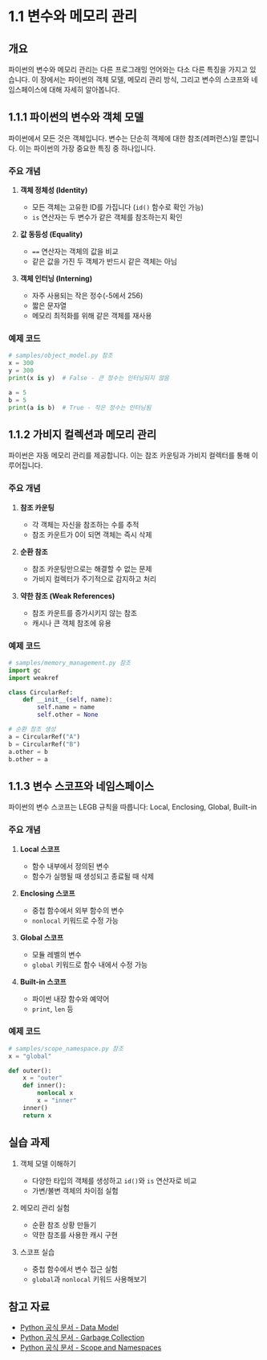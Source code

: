 # 1.1 변수와 메모리 관리

## 개요
파이썬의 변수와 메모리 관리는 다른 프로그래밍 언어와는 다소 다른 특징을 가지고 있습니다. 이 장에서는 파이썬의 객체 모델, 메모리 관리 방식, 그리고 변수의 스코프와 네임스페이스에 대해 자세히 알아봅니다.

## 1.1.1 파이썬의 변수와 객체 모델

파이썬에서 모든 것은 객체입니다. 변수는 단순히 객체에 대한 참조(레퍼런스)일 뿐입니다. 이는 파이썬의 가장 중요한 특징 중 하나입니다.

### 주요 개념

1. **객체 정체성 (Identity)**
   - 모든 객체는 고유한 ID를 가집니다 (`id()` 함수로 확인 가능)
   - `is` 연산자는 두 변수가 같은 객체를 참조하는지 확인

2. **값 동등성 (Equality)**
   - `==` 연산자는 객체의 값을 비교
   - 같은 값을 가진 두 객체가 반드시 같은 객체는 아님

3. **객체 인터닝 (Interning)**
   - 자주 사용되는 작은 정수(-5에서 256)
   - 짧은 문자열
   - 메모리 최적화를 위해 같은 객체를 재사용

### 예제 코드
```python
# samples/object_model.py 참조
x = 300
y = 300
print(x is y)  # False - 큰 정수는 인터닝되지 않음

a = 5
b = 5
print(a is b)  # True - 작은 정수는 인터닝됨
```

## 1.1.2 가비지 컬렉션과 메모리 관리

파이썬은 자동 메모리 관리를 제공합니다. 이는 참조 카운팅과 가비지 컬렉터를 통해 이루어집니다.

### 주요 개념

1. **참조 카운팅**
   - 각 객체는 자신을 참조하는 수를 추적
   - 참조 카운트가 0이 되면 객체는 즉시 삭제

2. **순환 참조**
   - 참조 카운팅만으로는 해결할 수 없는 문제
   - 가비지 컬렉터가 주기적으로 감지하고 처리

3. **약한 참조 (Weak References)**
   - 참조 카운트를 증가시키지 않는 참조
   - 캐시나 큰 객체 참조에 유용

### 예제 코드
```python
# samples/memory_management.py 참조
import gc
import weakref

class CircularRef:
    def __init__(self, name):
        self.name = name
        self.other = None

# 순환 참조 생성
a = CircularRef("A")
b = CircularRef("B")
a.other = b
b.other = a
```

## 1.1.3 변수 스코프와 네임스페이스

파이썬의 변수 스코프는 LEGB 규칙을 따릅니다: Local, Enclosing, Global, Built-in

### 주요 개념

1. **Local 스코프**
   - 함수 내부에서 정의된 변수
   - 함수가 실행될 때 생성되고 종료될 때 삭제

2. **Enclosing 스코프**
   - 중첩 함수에서 외부 함수의 변수
   - `nonlocal` 키워드로 수정 가능

3. **Global 스코프**
   - 모듈 레벨의 변수
   - `global` 키워드로 함수 내에서 수정 가능

4. **Built-in 스코프**
   - 파이썬 내장 함수와 예약어
   - `print`, `len` 등

### 예제 코드
```python
# samples/scope_namespace.py 참조
x = "global"

def outer():
    x = "outer"
    def inner():
        nonlocal x
        x = "inner"
    inner()
    return x
```

## 실습 과제

1. 객체 모델 이해하기
   - 다양한 타입의 객체를 생성하고 `id()`와 `is` 연산자로 비교
   - 가변/불변 객체의 차이점 실험

2. 메모리 관리 실험
   - 순환 참조 상황 만들기
   - 약한 참조를 사용한 캐시 구현

3. 스코프 실습
   - 중첩 함수에서 변수 접근 실험
   - `global`과 `nonlocal` 키워드 사용해보기

## 참고 자료
- [Python 공식 문서 - Data Model](https://docs.python.org/3/reference/datamodel.html)
- [Python 공식 문서 - Garbage Collection](https://docs.python.org/3/library/gc.html)
- [Python 공식 문서 - Scope and Namespaces](https://docs.python.org/3/tutorial/classes.html#python-scopes-and-namespaces)
